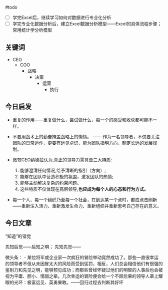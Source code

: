 
#todo 
- [ ] 学完Excel后，继续学习如何对数据进行专业化分析
- [ ] 学完专业化数据分析后，建立Excel数据分析模型——Excel的具体流程步骤；常用统计学分析模型

## 关键词

- CEO 
	- COO
		- 战略
			- 决策
				- 运营
					- 执行

## 今日启发

- 重复的作用——重复做什么，尝试做什么，每一个的感受和收获都可能不一样。

- 不要用战术上的勤奋掩盖战略上的懒惰。
		—— 作为一名领导者，不仅要关注团队的日常运作，更要有远见卓识，能为团队指明方向，制定长远的发展规划。
		
- 微软CEO纳德拉认为,真正的领导力需具备三大特质:
	1. 能够澄清任何情况,给予清晰的指引（方向）;
	2. 能够在团队中营造积极的氛围，激发团队的热情;
	3. 能够主动解决复杂的约束问题。
	4. 这些特质不仅体现在高层领导,**也应成为每个人的心态和行为方式。** 
- 每一个人、每一个组织乃至每一个社会，在到达某一个点时，都应点击刷新——重新注入活力、重新激发生命力、重新组织并重新思考自己存在的意义。

## 今日文章

“知道”的错觉

先知后觉——后知之明；
先知先觉——

微头条：
	- 某位将军或企业家一次疯狂的冒险举动竟然成功了。那些一直很幸运的领导者不但从未因冒太大的风险而受到惩罚，相反，人们总会相信他们有很强的鉴别力和先见之明，能够预见成功；而那些曾经怀疑过他们的明智的人事后也会被视为平庸、胆小、懦弱之辈。几次幸运的冒险便会给一个不顾后果的领导人罩上耀眼的光环：极富远见、英勇果敢。——回归过程去判断其好坏
